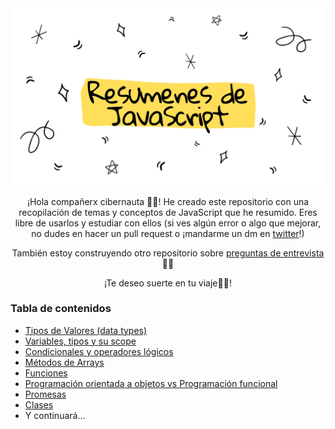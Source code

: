 <div align="center">

  <img src="./assets/readme.png" alt="Resúmenes de JavaScript"/>
  
   <p>¡Hola compañerx cibernauta 👩‍🚀! He creado este repositorio con una recopilación de temas y conceptos de JavaScript que he resumido. Eres libre de usarlos y estudiar con ellos (si ves algún error o algo que mejorar, no dudes en hacer un pull request o ¡mandarme un dm en  <a class="header-badge" target="_blank" href="https://twitter.com/gerig_thamara">
   twitter</a>!)</p>

   <p>También estoy construyendo otro 
   repositorio sobre <a class="header-badge" target="_blank" href="https://github.com/thamaragerigr/Preguntas-de-Entrevista">
   preguntas de entrevista</a> 🤸‍♀️</p>

   ¡Te deseo suerte en tu viaje🧑‍🚀!

  <h3 align="left">Tabla de contenidos</h3>

 <ul align="left">
   <li><a href="./Tipos de Valores (data types).md"> Tipos de Valores (data types)</a></li>
   <li><a href="./Variables, tipos y su scope.md">Variables, tipos y su scope</a></li>
    <li><a href="./Condicionales y operadores lógicos.md">Condicionales y operadores lógicos</a></li>
    <li><a href="./Métodos de Arrays.md">Métodos de Arrays</a></li>
    <li><a href="./Funciones.md">Funciones</a></li>
    <li><a href="./OOPvsFP.md">Programación orientada a objetos vs Programación funcional</a></li>
    <li><a href="./Promesas.md">Promesas</a></li>
    <li><a href="./Clases.md">Clases</a></li>
    <!-- <li><a href="./Cómo funciona js.md">Cómo funciona js (Hoisting/Stack)</a></li>
    <li><a href="./AsyncAwait.md">Async/ Await</a></li>
    <li><a href="./Bonus: Git basics.md">Bonus: Git Basics</a></li> -->
     <li>Y continuará...</a></li>
 </ul>
  </div>
